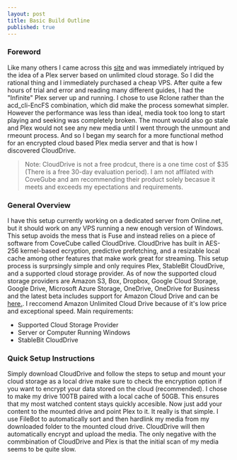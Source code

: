 ```yaml
---
layout: post
title: Basic Build Outline
published: true
---
```

### Foreword
Like many others I came across this [site](https://amc.ovh/ "Automated Media Center") and was immediately intriqued by the idea of a Plex server based on unlimited cloud storage. So I did the rational thing and I immediately purchased a cheap VPS. After quite a few hours of trial and error and reading many different guides, I had the "Infinite" Plex server up and running. I chose to use Rclone rather than the acd_cli-EncFS combination, which did make the process somewhat simpler. However the performance was less than ideal, media took too long to start playing and seeking was completely broken. The mount would also go stale and Plex would not see any new media until I went through the unmount and rmeount process. And so I began my search for a more functional method for an encrypted cloud based Plex media server and that is how I discovered CloudDrive.    


>Note: CloudDrive is not a free prodcut, there is a one time cost of $35 (There is a free 30-day evaluation period). I am not affilated with CoveGube and am recommending their product solely becasue it meets and exceeds my epectations and requirements.  

### General Overview
I have this setup currently working on a dedicated server from Online.net, but it should work on any VPS running a new enough version of Windows. This setup avoids the mess that is Fuse and instead relies on a piece of software from CoveCube called CloudDrive. CloudDrive has built in AES-256 kernel-based ecryption, predictive prefetching, and a resizable local cache among other features that make work great for streaming. This setup process is surprsingly simple and only requires Plex, StableBit CloudDrive, and a supported cloud storage provider. As of now the supported cloud storage providers are Amazon S3, Box, Dropbox, Google Cloud Storage, Google Drive, Microsoft Azure Storage, OneDrive, OneDrive for Business and the latest beta includes support for Amazon Cloud Drive and can be [here.](http://dl.covecube.com/CloudDriveWindows/beta/download/?C=M;O=D). I reccomend Amazon Unlimited Cloud Drive because of it's low price and exceptional speed.
Main requirements:
    
* Supported Cloud Storage Provider
* Server or Computer Running Windows
* StableBit CloudDrive   
     
### Quick Setup Instructions
Simply download CloudDrive and follow the steps to setup and mount your cloud storage as a local drive make sure to check the encryption option if you want to encrypt your data stored on the cloud (recommended). I chose to make my drive 100TB paired with a local cache of 50GB. This ensures that my most watched content stays quickly accesible. Now just add your content to the mounted drive and point Plex to it. It really is that simple. I use FileBot to automatically sort and then hardlink my media from my downloaded folder to the mounted cloud drive. CloudDrive will then automatically encrypt and upload the media. The only negative with the commbination of CloudDrive and Plex is that the initial scan of my media seems to be quite slow.
